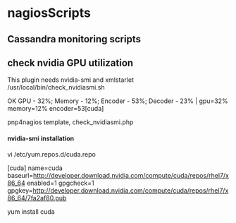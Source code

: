 # nagiosScripts
## Cassandra monitoring scripts

## check nvidia GPU utilization
This plugin needs nvidia-smi and xmlstarlet
/usr/local/bin/check_nvidiasmi.sh

OK GPU - 32%; Memory - 12%; Encoder - 53%; Decoder - 23% | gpu=32% memory=12% encoder=53[cuda]

pnp4nagios template,
check_nvidiasmi.php

#### nvidia-smi installation

vi /etc/yum.repos.d/cuda.repo

[cuda]
name=cuda
baseurl=http://developer.download.nvidia.com/compute/cuda/repos/rhel7/x86_64
enabled=1
gpgcheck=1
gpgkey=http://developer.download.nvidia.com/compute/cuda/repos/rhel7/x86_64/7fa2af80.pub

yum install cuda
